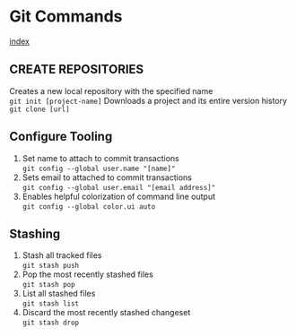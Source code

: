 # Git Commands
[index](/index.md)

## CREATE REPOSITORIES
Creates a new local repository with the specified name <br />
`git init [project-name]`
Downloads a project and its entire version history <br />
`git clone [url]`

## Configure Tooling
1. Set name to attach to commit transactions <br />
`git config --global user.name "[name]"`
1. Sets email to attached to commit transactions <br />
`git config --global user.email "[email address]"`
1. Enables helpful colorization of command line output <br/>
`git config --global color.ui auto`

## Stashing
1. Stash all tracked files <br/>
`git stash push`
1. Pop the most recently stashed files <br/>
`git stash pop`
1. List all stashed files <br/>
`git stash list`
1. Discard the most recently stashed changeset <br/>
`git stash drop`
